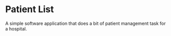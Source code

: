 # Patient List

A simple software application that does a bit of patient management task for a hospital.